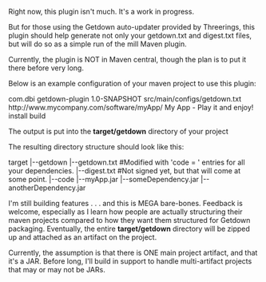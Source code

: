 Right now, this plugin isn't much.  It's a work in progress.

But for those using the Getdown auto-updater provided by Threerings, this plugin should help generate not only your getdown.txt and digest.txt files, but will do so as a simple run of the mill Maven plugin.

Currently, the plugin is NOT in Maven central, though the plan is to put it there before very long.

Below is an example configuration of your maven project to use this plugin:

  <plugin>
    <groupId>com.dbi</groupId>
    <artifactId>getdown-plugin</artifactId>
    <version>1.0-SNAPSHOT</version>
    <configuration>
      <!-- A reference to a base getdown.txt file in your project -->
      <configFile>src/main/configs/getdown.txt</configFile>
      <!-- A list of additional properties that should appear in the getdown.txt -->
      <configProps>
        <appbase>http://www.mycompany.com/software/myApp/
        <ui.name>My App - Play it and enjoy!</ui.name>
      </configProps>
    </configuration>
    <executions>
      <execution>
        <phase>install</phase>
        <goals>
          <goal>build</goal>
        </goals>
      <execution>
    </executions>
  </plugin>

The output is put into the **target/getdown** directory of your project

The resulting directory structure should look like this:

  target
  |--getdown
    |--getdown.txt    #Modified with 'code = ' entries for all your dependencies.
    |--digest.txt     #Not signed yet, but that will come at some point.
    |--code
      |--myApp.jar
      |--someDependency.jar
      |--anotherDependency.jar

I'm still building features . . . and this is MEGA bare-bones.  Feedback is welcome, especially as I learn how people are actually structuring their maven projects compared to how they want them structured for Getdown packaging.  Eventually, the entire **target/getdown** directory will be zipped up and attached as an artifact on the project.

Currently, the assumption is that there is ONE main project artifact, and that it's a JAR.  Before long, I'll build in support to handle multi-artifact projects that may or may not be JARs.